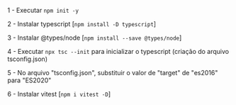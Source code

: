 1 - Executar `npm init -y`

2 - Instalar typescript [`npm install -D typescript`]

3 - Instalar @types/node [`npm install --save @types/node`]

4 - Executar `npx tsc --init` para inicializar o typescript (criação do arquivo tsconfig.json)

5 - No arquivo "tsconfig.json", substituir o valor de "target" de "es2016" para "ES2020"

6 - Instalar vitest [`npm i vitest -D`]